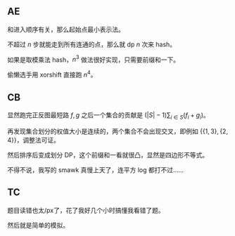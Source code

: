 ## AE
和进入顺序有关，那么起始点最小表示法。

不超过 $n$ 步就能走到所有连通的点，那么就 dp $n$ 次来 hash。

如果是取模乘法 hash，$n^3$ 做法很好实现，只需要前缀和一下。

偷懒选手用 xorshift 直接跑 $n^4$。

## CB
显然跑完正反图最短路 $f, g$ 之后一个集合的贡献是 $(|S| - 1) \sum_{i \in S} (f_i+g_i)$。

再发现集合划分的权值大小是连续的，两个集合不会出现交叉，即例如 $\{\{1, 3\}, \{2, 4\}\}$，调整法可证。

然后排序后变成划分 DP，这个前缀和一看就很凸，显然是四边形不等式。

不得不说，我写的 smawk 真慢上天了，连平方 log 都打不过……

## TC
题目读错也太/px了，花了我好几个小时搞懂我看错了题。

然后就是简单的模拟。
